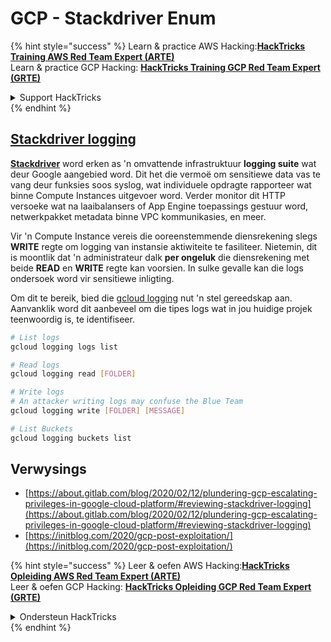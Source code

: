 # GCP - Stackdriver Enum

{% hint style="success" %}
Learn & practice AWS Hacking:<img src="../../../.gitbook/assets/image (1) (1) (1) (1).png" alt="" data-size="line">[**HackTricks Training AWS Red Team Expert (ARTE)**](https://training.hacktricks.xyz/courses/arte)<img src="../../../.gitbook/assets/image (1) (1) (1) (1).png" alt="" data-size="line">\
Learn & practice GCP Hacking: <img src="../../../.gitbook/assets/image (2) (1).png" alt="" data-size="line">[**HackTricks Training GCP Red Team Expert (GRTE)**<img src="../../../.gitbook/assets/image (2) (1).png" alt="" data-size="line">](https://training.hacktricks.xyz/courses/grte)

<details>

<summary>Support HackTricks</summary>

* Check the [**subscription plans**](https://github.com/sponsors/carlospolop)!
* **Join the** 💬 [**Discord group**](https://discord.gg/hRep4RUj7f) or the [**telegram group**](https://t.me/peass) or **follow** us on **Twitter** 🐦 [**@hacktricks\_live**](https://twitter.com/hacktricks_live)**.**
* **Share hacking tricks by submitting PRs to the** [**HackTricks**](https://github.com/carlospolop/hacktricks) and [**HackTricks Cloud**](https://github.com/carlospolop/hacktricks-cloud) github repos.

</details>
{% endhint %}

## [Stackdriver logging](https://cloud.google.com/sdk/gcloud/reference/logging/)

[**Stackdriver**](https://cloud.google.com/stackdriver/) word erken as 'n omvattende infrastruktuur **logging suite** wat deur Google aangebied word. Dit het die vermoë om sensitiewe data vas te vang deur funksies soos syslog, wat individuele opdragte rapporteer wat binne Compute Instances uitgevoer word. Verder monitor dit HTTP versoeke wat na laaibalansers of App Engine toepassings gestuur word, netwerkpakket metadata binne VPC kommunikasies, en meer.

Vir 'n Compute Instance vereis die ooreenstemmende diensrekening slegs **WRITE** regte om logging van instansie aktiwiteite te fasiliteer. Nietemin, dit is moontlik dat 'n administrateur dalk **per ongeluk** die diensrekening met beide **READ** en **WRITE** regte kan voorsien. In sulke gevalle kan die logs ondersoek word vir sensitiewe inligting.

Om dit te bereik, bied die [gcloud logging](https://cloud.google.com/sdk/gcloud/reference/logging/) nut 'n stel gereedskap aan. Aanvanklik word dit aanbeveel om die tipes logs wat in jou huidige projek teenwoordig is, te identifiseer.
```bash
# List logs
gcloud logging logs list

# Read logs
gcloud logging read [FOLDER]

# Write logs
# An attacker writing logs may confuse the Blue Team
gcloud logging write [FOLDER] [MESSAGE]

# List Buckets
gcloud logging buckets list
```
## Verwysings

* [https://about.gitlab.com/blog/2020/02/12/plundering-gcp-escalating-privileges-in-google-cloud-platform/#reviewing-stackdriver-logging](https://about.gitlab.com/blog/2020/02/12/plundering-gcp-escalating-privileges-in-google-cloud-platform/#reviewing-stackdriver-logging)
* [https://initblog.com/2020/gcp-post-exploitation/](https://initblog.com/2020/gcp-post-exploitation/)

{% hint style="success" %}
Leer & oefen AWS Hacking:<img src="../../../.gitbook/assets/image (1) (1) (1) (1).png" alt="" data-size="line">[**HackTricks Opleiding AWS Red Team Expert (ARTE)**](https://training.hacktricks.xyz/courses/arte)<img src="../../../.gitbook/assets/image (1) (1) (1) (1).png" alt="" data-size="line">\
Leer & oefen GCP Hacking: <img src="../../../.gitbook/assets/image (2) (1).png" alt="" data-size="line">[**HackTricks Opleiding GCP Red Team Expert (GRTE)**<img src="../../../.gitbook/assets/image (2) (1).png" alt="" data-size="line">](https://training.hacktricks.xyz/courses/grte)

<details>

<summary>Ondersteun HackTricks</summary>

* Kyk na die [**subskripsie planne**](https://github.com/sponsors/carlospolop)!
* **Sluit aan by die** 💬 [**Discord groep**](https://discord.gg/hRep4RUj7f) of die [**telegram groep**](https://t.me/peass) of **volg** ons op **Twitter** 🐦 [**@hacktricks\_live**](https://twitter.com/hacktricks_live)**.**
* **Deel hacking truuks deur PRs in te dien na die** [**HackTricks**](https://github.com/carlospolop/hacktricks) en [**HackTricks Cloud**](https://github.com/carlospolop/hacktricks-cloud) github repos.

</details>
{% endhint %}
